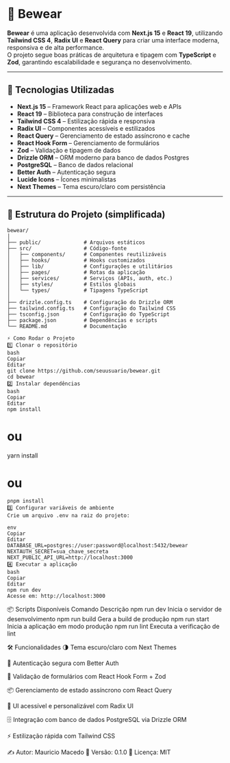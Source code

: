 # 🐻 Bewear

**Bewear** é uma aplicação desenvolvida com **Next.js 15** e **React 19**, utilizando **Tailwind CSS 4**, **Radix UI** e **React Query** para criar uma interface moderna, responsiva e de alta performance.  
O projeto segue boas práticas de arquitetura e tipagem com **TypeScript** e **Zod**, garantindo escalabilidade e segurança no desenvolvimento.

---

## 🚀 Tecnologias Utilizadas

- **Next.js 15** – Framework React para aplicações web e APIs
- **React 19** – Biblioteca para construção de interfaces
- **Tailwind CSS 4** – Estilização rápida e responsiva
- **Radix UI** – Componentes acessíveis e estilizados
- **React Query** – Gerenciamento de estado assíncrono e cache
- **React Hook Form** – Gerenciamento de formulários
- **Zod** – Validação e tipagem de dados
- **Drizzle ORM** – ORM moderno para banco de dados Postgres
- **PostgreSQL** – Banco de dados relacional
- **Better Auth** – Autenticação segura
- **Lucide Icons** – Ícones minimalistas
- **Next Themes** – Tema escuro/claro com persistência

---

## 📂 Estrutura do Projeto (simplificada)

```plaintext
bewear/
│
├── public/              # Arquivos estáticos
├── src/                 # Código-fonte
│   ├── components/      # Componentes reutilizáveis
│   ├── hooks/           # Hooks customizados
│   ├── lib/             # Configurações e utilitários
│   ├── pages/           # Rotas da aplicação
│   ├── services/        # Serviços (APIs, auth, etc.)
│   ├── styles/          # Estilos globais
│   └── types/           # Tipagens TypeScript
│
├── drizzle.config.ts    # Configuração do Drizzle ORM
├── tailwind.config.ts   # Configuração do Tailwind CSS
├── tsconfig.json        # Configuração do TypeScript
├── package.json         # Dependências e scripts
└── README.md            # Documentação
```

```
⚡ Como Rodar o Projeto
1️⃣ Clonar o repositório
bash
Copiar
Editar
git clone https://github.com/seuusuario/bewear.git
cd bewear
2️⃣ Instalar dependências
bash
Copiar
Editar
npm install
```

# ou

yarn install

# ou

```
pnpm install
3️⃣ Configurar variáveis de ambiente
Crie um arquivo .env na raiz do projeto:

env
Copiar
Editar
DATABASE_URL=postgres://user:password@localhost:5432/bewear
NEXTAUTH_SECRET=sua_chave_secreta
NEXT_PUBLIC_API_URL=http://localhost:3000
4️⃣ Executar a aplicação
bash
Copiar
Editar
npm run dev
Acesse em: http://localhost:3000
```

📦 Scripts Disponíveis
Comando Descrição
npm run dev Inicia o servidor de desenvolvimento
npm run build Gera a build de produção
npm run start Inicia a aplicação em modo produção
npm run lint Executa a verificação de lint

🛠 Funcionalidades
🌗 Tema escuro/claro com Next Themes

🔐 Autenticação segura com Better Auth

📄 Validação de formulários com React Hook Form + Zod

📦 Gerenciamento de estado assíncrono com React Query

🎨 UI acessível e personalizável com Radix UI

🗄 Integração com banco de dados PostgreSQL via Drizzle ORM

⚡ Estilização rápida com Tailwind CSS

✍ Autor: Mauricio Macedo
📅 Versão: 0.1.0
📜 Licença: MIT
